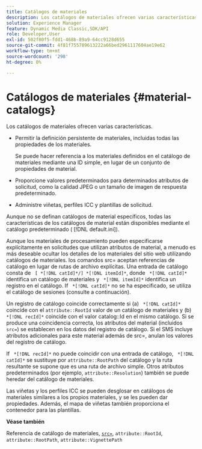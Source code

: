 ```yaml
---
title: Catálogos de materiales
description: Los catálogos de materiales ofrecen varias características.
solution: Experience Manager
feature: Dynamic Media Classic,SDK/API
role: Developer,User
exl-id: 502f80f5-fdd1-468b-89a9-64cc9128d655
source-git-commit: 4f81f755789613222a66bed2961117604ae19e62
workflow-type: tm+mt
source-wordcount: '298'
ht-degree: 0%

---
```


# Catálogos de materiales {#material-catalogs}

Los catálogos de materiales ofrecen varias características.

* Permitir la definición persistente de materiales, incluidas todas las propiedades de los materiales.

  Se puede hacer referencia a los materiales definidos en el catálogo de materiales mediante una ID simple, en lugar de un conjunto de propiedades de material.
* Proporcione valores predeterminados para determinados atributos de solicitud, como la calidad JPEG o un tamaño de imagen de respuesta predeterminado.
* Administre viñetas, perfiles ICC y plantillas de solicitud.

Aunque no se definan catálogos de material específicos, todas las características de los catálogos de material están disponibles mediante el catálogo predeterminado ( [!DNL default.ini]).

Aunque los materiales de procesamiento pueden especificarse explícitamente en solicitudes que utilizan atributos de material, a menudo es más deseable ocultar los detalles de los materiales del sitio web utilizando catálogos de materiales. los comandos src= aceptan referencias de catálogo en lugar de rutas de archivo explícitas. Una entrada de catálogo consta de ` [ *[!DNL catId]*/] *[!DNL itemId]*`, donde ` *[!DNL catId]*` identifica un catálogo de materiales y ` *[!DNL itemId]*` identifica un registro en el catálogo. If ` *[!DNL catId]*` no se ha especificado, se utiliza el catálogo de sesiones (consulte a continuación).

Un registro de catálogo coincide correctamente si (a) ` *[!DNL catId]*` coincide con el `attribute::RootId` valor de un catálogo de materiales y (b) ` *[!DNL recId]*` coincide con el valor catalog::Id en el mismo catálogo. Si se produce una coincidencia correcta, los atributos del material (incluidos `src=`) se establecen en los datos del registro de catálogo. Si el SMS incluye atributos adicionales para este material además de src=, anulan los valores del registro de catálogo.

If ` *[!DNL recId]*` no puede coincidir con una entrada de catálogo, ` *[!DNL catId]*` se sustituye por `attribute::RootPath` del catálogo y la ruta resultante se supone que es una ruta de archivo simple. Otros atributos predeterminados (por ejemplo, `attribute::Resolution`) también se puede heredar del catálogo de materiales.

Las viñetas y los perfiles ICC se pueden desglosar en catálogos de materiales similares a los propios materiales, y se les pueden dar propiedades. Además, el mapa de viñetas también proporciona el contenedor para las plantillas.

**Véase también**

Referencia de catálogo de materiales, [`src=`](../../../../../../ir-api/http-protocol/image-rendering-api-ref/c-ir-http-protocol-ref/c-ir-http-protocol-command-reference/r-ir-src.md#reference-62c98abad22149d68d405ed6aaff8272), `attribute::RootId`, `attribute::RootPath`, `attribute::VignettePath`
